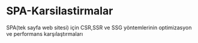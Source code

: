 # SPA-Karsilastirmalar
SPA(tek sayfa web sitesi) için CSR,SSR ve SSG yöntemlerinin optimizasyon ve performans karşılaştırmaları
